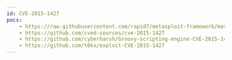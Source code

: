 ```yaml
---
id: CVE-2015-1427
pocs:
    - https://raw.githubusercontent.com/rapid7/metasploit-framework/master/modules/exploits/multi/elasticsearch/search_groovy_script.rb
    - https://github.com/cved-sources/cve-2015-1427
    - https://github.com/cyberharsh/Groovy-scripting-engine-CVE-2015-1427
    - https://github.com/t0kx/exploit-CVE-2015-1427
---
```

